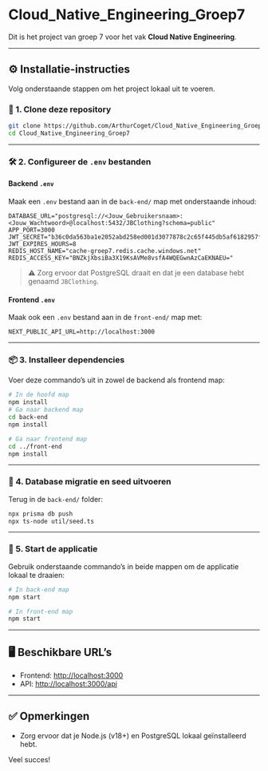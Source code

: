 # Cloud_Native_Engineering_Groep7

Dit is het project van groep 7 voor het vak **Cloud Native Engineering**.

---

## ⚙️ Installatie-instructies

Volg onderstaande stappen om het project lokaal uit te voeren.

### 📁 1. Clone deze repository

```bash
git clone https://github.com/ArthurCoget/Cloud_Native_Engineering_Groep7.git
cd Cloud_Native_Engineering_Groep7
```

---

### 🛠️ 2. Configureer de `.env` bestanden

#### Backend `.env`

Maak een `.env` bestand aan in de `back-end/` map met onderstaande inhoud:

```env
DATABASE_URL="postgresql://<Jouw_Gebruikersnaam>:<Jouw_Wachtwoord>@localhost:5432/JBClothing?schema=public"
APP_PORT=3000
JWT_SECRET="b36c0da563ba1e2052abd258ed001d3077878c2c65f445db5af6182957f3ad27="
JWT_EXPIRES_HOURS=8
REDIS_HOST_NAME="cache-groep7.redis.cache.windows.net"
REDIS_ACCESS_KEY="BNZkjXbsiBa3X19KsAVMe8vsfA4WQEGwnAzCaEKNAEU="
```

> ⚠️ Zorg ervoor dat PostgreSQL draait en dat je een database hebt genaamd `JBClothing`.

#### Frontend `.env`

Maak ook een `.env` bestand aan in de `front-end/` map met:

```env
NEXT_PUBLIC_API_URL=http://localhost:3000
```

---

### 📦 3. Installeer dependencies

Voer deze commando’s uit in zowel de backend als frontend map:

```bash
# In de hoofd map
npm install
# Ga naar backend map
cd back-end
npm install

# Ga naar frontend map
cd ../front-end
npm install
```

---

### 🌱 4. Database migratie en seed uitvoeren

Terug in de `back-end/` folder:

```bash
npx prisma db push
npx ts-node util/seed.ts
```

---

### 🚀 5. Start de applicatie

Gebruik onderstaande commando’s in beide mappen om de applicatie lokaal te draaien:

```bash
# In back-end map
npm start

# In front-end map
npm start
```

---

## 🖥️ Beschikbare URL’s

- Frontend: [http://localhost:3000](http://localhost:3000)
- API: [http://localhost:3000/api](http://localhost:3000/api)

---

## ✅ Opmerkingen

- Zorg ervoor dat je Node.js (v18+) en PostgreSQL lokaal geïnstalleerd hebt.


Veel succes!
